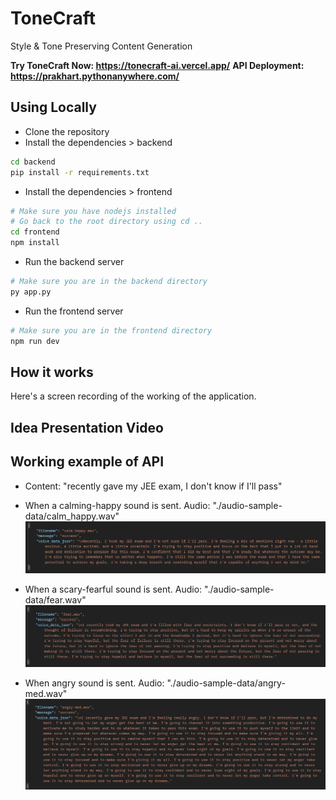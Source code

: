 # ToneCraft
Style & Tone Preserving Content Generation

**Try ToneCraft Now: https://tonecraft-ai.vercel.app/**
**API Deployment: https://prakhart.pythonanywhere.com/**

## Using Locally
- Clone the repository
- Install the dependencies > backend
```bash
cd backend
pip install -r requirements.txt
```
- Install the dependencies > frontend
```bash
# Make sure you have nodejs installed
# Go back to the root directory using cd ..
cd frontend
npm install
```

- Run the backend server
```bash
# Make sure you are in the backend directory
py app.py
```

- Run the frontend server
```bash
# Make sure you are in the frontend directory
npm run dev
```

## How it works
Here's a screen recording of the working of the application.

## Idea Presentation Video



## Working example of API
- Content: "recently gave my JEE exam, I don't know if I'll pass"


- When a calming-happy sound is sent.
Audio: "./audio-sample-data/calm_happy.wav"
![Happy](image.png)

- When a scary-fearful sound is sent.
Audio: "./audio-sample-data/fear.wav"
![Fear](image-1.png)

- When angry sound is sent.
Audio: "./audio-sample-data/angry-med.wav"
![angry](image-2.png)

